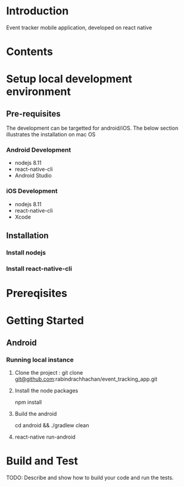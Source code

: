 
# Introduction 
Event tracker mobile application, developed on react native 

# Contents

# Setup local development environment

## Pre-requisites
The development can be targetted for android/iOS. 
The below section illustrates the installation on mac OS

### Android Development

- nodejs 8.11
- react-native-cli
- Android Studio

### iOS Development
- nodejs 8.11
- react-native-cli
- Xcode

## Installation

### Install nodejs


### Install react-native-cli


### 

# Prereqisites
<TBD>

# Getting Started

## Android

### Running local instance

1. Clone the project : git clone git@github.com:rabindrachhachan/event_tracking_app.git

2. Install the node packages 

    npm install

3. Build the android 

    cd android && ./gradlew clean

4. react-native run-android 

# Build and Test
TODO: Describe and show how to build your code and run the tests. 
